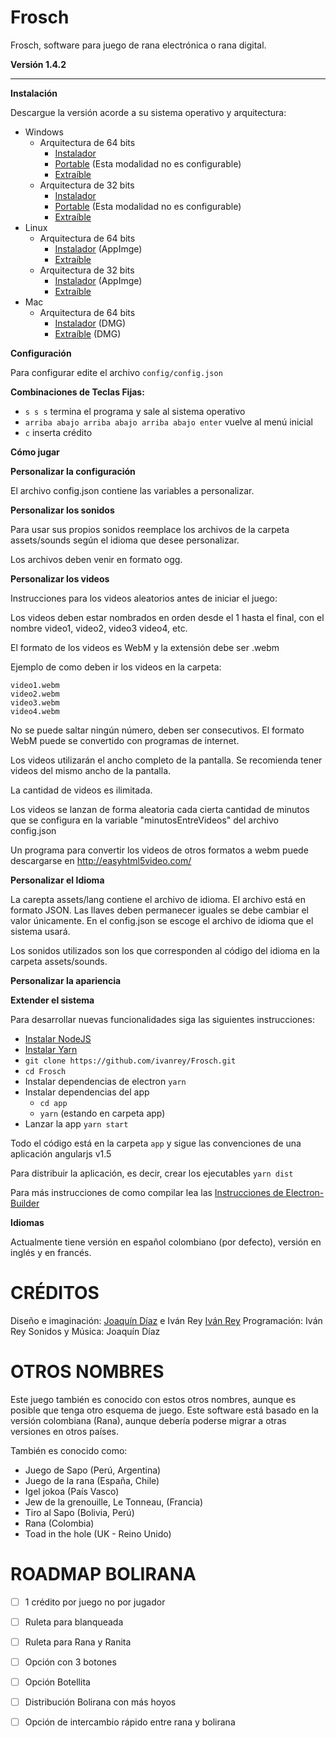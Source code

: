 Frosch
======

Frosch, software para juego de rana electrónica o rana digital.

**Versión 1.4.2**

----------

**Instalación**

Descargue la versión acorde a su sistema operativo y arquitectura:

- Windows
  - Arquitectura de 64 bits
    - [Instalador](https://github.com/ivanrey/Frosch/releases/latest/download/Frosch-Setup-1.4.2.exe)
    - [Portable](https://github.com/ivanrey/Frosch/releases/latest/download/Frosch-1.4.2.exe) (Esta modalidad no es configurable)
    - [Extraíble](https://github.com/ivanrey/Frosch/releases/latest/download/frosch-1.4.2-win.zip)
  - Arquitectura de 32 bits
    - [Instalador](https://github.com/ivanrey/Frosch/releases/latest/download/Frosch-Setup-1.4.2.exe)
    - [Portable](https://github.com/ivanrey/Frosch/releases/latest/download/Frosch-1.4.2.exe) (Esta modalidad no es configurable)
    - [Extraíble](https://github.com/ivanrey/Frosch/releases/latest/download/frosch-1.4.2-ia32-win.zip)
- Linux
  - Arquitectura de 64 bits
    - [Instalador](https://github.com/ivanrey/Frosch/releases/latest/download/Frosch-Setup-1.4.2.AppImage) (AppImge)
    - [Extraíble](https://github.com/ivanrey/Frosch/releases/latest/download/frosch-1.4.2.zip)
  - Arquitectura de 32 bits
    - [Instalador](https://github.com/ivanrey/Frosch/releases/latest/download/Frosch-Setup-1.4.2.AppImage) (AppImge)
    - [Extraíble](https://github.com/ivanrey/Frosch/releases/latest/download/frosch-1.4.2-ia32.zip)
- Mac
  - Arquitectura de 64 bits
    - [Instalador](https://github.com/ivanrey/Frosch/releases/latest/download/Frosch-Setup-1.4.2.dmg) (DMG)
    - [Extraíble](https://github.com/ivanrey/Frosch/releases/latest/download/frosch-1.4.2-mac.zip) (DMG)
    
**Configuración**

Para configurar edite el archivo `config/config.json`

**Combinaciones de Teclas Fijas:**

 - `s s s` termina el programa y sale al sistema operativo
 - `arriba abajo arriba abajo arriba abajo enter` vuelve al menú inicial
 - `c` inserta crédito

**Cómo jugar**

**Personalizar la configuración**

El archivo config.json contiene las variables a personalizar.

**Personalizar los sonidos**

Para usar sus propios sonidos reemplace los archivos de la carpeta assets/sounds según el idioma que desee personalizar.

Los archivos deben venir en formato ogg.

**Personalizar los videos**

Instrucciones para los videos aleatorios antes de iniciar el juego:

Los videos deben estar nombrados en orden desde el 1 hasta el final, con el nombre video1, video2, video3 video4, etc.

El formato de los videos es WebM y la extensión debe ser .webm

Ejemplo de como deben ir los videos en la carpeta:

    video1.webm
    video2.webm
    video3.webm
    video4.webm

No se puede saltar ningún número, deben ser consecutivos. El formato WebM puede se convertido con programas de internet.

Los videos utilizarán el ancho completo de la pantalla. Se recomienda tener videos del mismo ancho de la pantalla.

La cantidad de videos es ilimitada.

Los videos se lanzan de forma aleatoria cada cierta cantidad de minutos que se configura en la variable "minutosEntreVideos" del archivo
config.json

Un programa para convertir los videos de otros formatos a webm puede descargarse en http://easyhtml5video.com/

**Personalizar el Idioma**

La carepta assets/lang contiene el archivo de idioma. El archivo está en formato JSON. Las llaves deben permanecer iguales se debe cambiar el valor únicamente. En el config.json se escoge el archivo de idioma que el sistema usará.

Los sonidos utilizados son los que corresponden al código del idioma en la carpeta assets/sounds.

**Personalizar la apariencia**

**Extender el sistema**

Para desarrollar nuevas funcionalidades siga las siguientes instrucciones:

- [Instalar NodeJS](https://nodejs.org/en/download/ "(target|_blank)")
- [Instalar Yarn](https://yarnpkg.com/getting-started/install "(target|_blank)")
- `git clone https://github.com/ivanrey/Frosch.git`
- `cd Frosch`
- Instalar dependencias de electron `yarn`
- Instalar dependencias del app 
    - `cd app`
    - `yarn` (estando en carpeta app)
- Lanzar la app `yarn start`

Todo el código está en la carpeta `app` y sigue las convenciones de una aplicación angularjs v1.5

Para distribuir la aplicación, es decir, crear los ejecutables
`yarn dist`

Para más instrucciones de como compilar lea las [Instrucciones de Electron-Builder](https://www.electron.build/ "(target|_blank)")

**Idiomas**

Actualmente tiene versión en español colombiano (por defecto), versión en inglés y en francés.


CRÉDITOS
========

Diseño e imaginación: [Joaquín Díaz](http://construyasuvideorockola.com) e Iván Rey [Iván Rey](https://github.com/ivanrey)
Programación: Iván Rey
Sonidos y Música: Joaquín Díaz

OTROS NOMBRES
=============

Este juego también es conocido con estos otros nombres, aunque es posible que tenga otro esquema de juego.
Este software está basado en la versión colombiana (Rana), aunque debería poderse migrar a otras versiones en otros países.

También es conocido como:

 - Juego de Sapo (Perú, Argentina)
 - Juego de la rana (España, Chile)
 - Igel jokoa (País Vasco)
 - Jew de la grenouille, Le Tonneau, (Francia)
 - Tiro al Sapo (Bolivia, Perú)
 - Rana (Colombia)
 - Toad in the hole (UK - Reino Unido)


ROADMAP BOLIRANA
================

- [ ] 1 crédito por juego no por jugador
- [ ] Ruleta para blanqueada
- [ ] Ruleta para Rana y Ranita
- [ ] Opción con 3 botones
- [ ] Opción Botellita
- [ ] Distribución Bolirana con más hoyos
- [ ] Opción de intercambio rápido entre rana y bolirana

